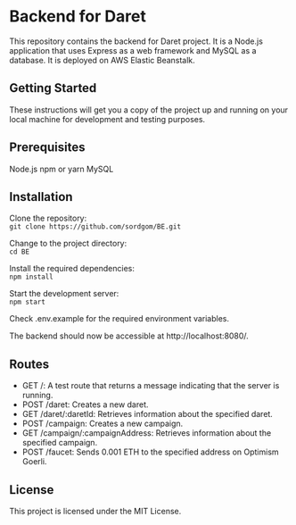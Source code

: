 # Backend for Daret
This repository contains the backend for Daret project. It is a Node.js application that uses Express as a web framework and MySQL as a database.  It is deployed on AWS Elastic Beanstalk.

## Getting Started
These instructions will get you a copy of the project up and running on your local machine for development and testing purposes.

## Prerequisites
Node.js
npm or yarn
MySQL

## Installation
Clone the repository:
<br>`git clone https://github.com/sordgom/BE.git`

Change to the project directory:
<br>`cd BE`

Install the required dependencies:
<br>`npm install`

Start the development server:
<br>`npm start`

Check .env.example for the required environment variables.

The backend should now be accessible at http://localhost:8080/.

## Routes

- GET /: A test route that returns a message indicating that the server is running.
- POST /daret: Creates a new daret.
- GET /daret/:daretId: Retrieves information about the specified daret.
- POST /campaign: Creates a new campaign.
- GET /campaign/:campaignAddress: Retrieves information about the specified campaign.
- POST /faucet: Sends 0.001 ETH to the specified address on Optimism Goerli. 

## License

This project is licensed under the MIT License.